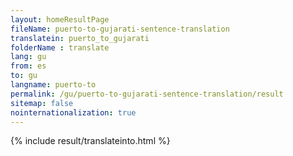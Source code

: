 ```yaml
---
layout: homeResultPage
fileName: puerto-to-gujarati-sentence-translation
translatein: puerto_to_gujarati
folderName : translate
lang: gu
from: es
to: gu
langname: puerto-to
permalink: /gu/puerto-to-gujarati-sentence-translation/result
sitemap: false
nointernationalization: true
---
```

{% include result/translateinto.html %}

<script src="/js/result/translation.js" data-foldername="{{page.folderName}}" data-lang="{{page.lang}}"></script>

